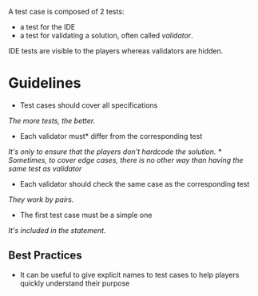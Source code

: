 A test case is composed of 2 tests:

- a test for the IDE
- a test for validating a solution, often called _validator_.

IDE tests are visible to the players whereas validators are hidden.

# Guidelines <a name="guidelines"/>

- Test cases should cover all specifications

_The more tests, the better._

- Each validator must* differ from the corresponding test

_It's only to ensure that the players don't hardcode the solution._
_* Sometimes, to cover edge cases, there is no other way than having the same test as validator_

- Each validator should check the same case as the corresponding test

_They work by pairs._

- The first test case must be a simple one

_It's included in the statement._

## Best Practices

- It can be useful to give explicit names to test cases to help players quickly understand their purpose

